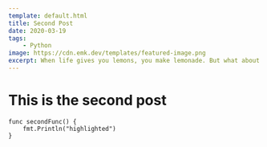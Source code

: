 ```yaml
---
template: default.html
title: Second Post
date: 2020-03-19
tags:
    - Python
image: https://cdn.emk.dev/templates/featured-image.png
excerpt: When life gives you lemons, you make lemonade. But what about when life gives you a whole damn lemon tree? Well, if you’re a proud plant parent, come winter, you bring said lemon tree inside.
---
```


# This is the second post

```golang
func secondFunc() {
    fmt.Println("highlighted")
}
```